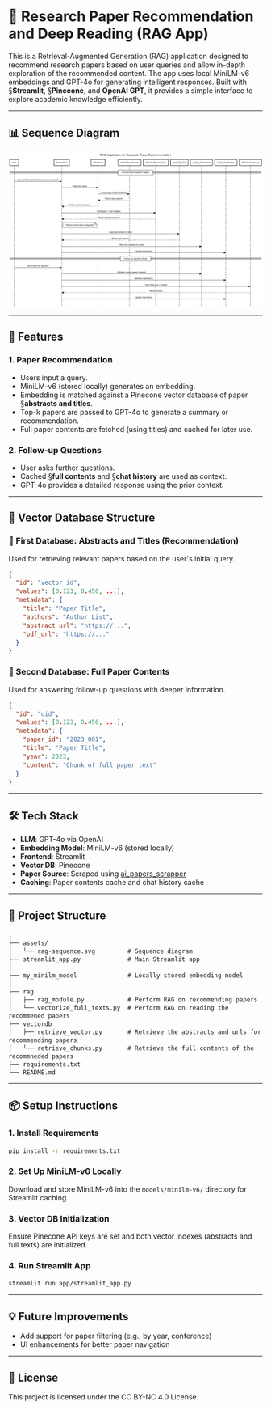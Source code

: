 # 🧠 Research Paper Recommendation and Deep Reading (RAG App)

This is a Retrieval-Augmented Generation (RAG) application designed to recommend research papers based on user queries and allow in-depth exploration of the recommended content. The app uses local MiniLM-v6 embeddings and GPT-4o for generating intelligent responses. Built with §**Streamlit**, §**Pinecone**, and **OpenAI GPT**, it provides a simple interface to explore academic knowledge efficiently.

---

## 📊 Sequence Diagram

![RAG Sequence Diagram](./assests/rag-sequence.png)

---

## 🚀 Features

### 1. Paper Recommendation

- Users input a query.
- MiniLM-v6 (stored locally) generates an embedding.
- Embedding is matched against a Pinecone vector database of paper §**abstracts and titles**.
- Top-k papers are passed to GPT-4o to generate a summary or recommendation.
- Full paper contents are fetched (using titles) and cached for later use.

### 2. Follow-up Questions

- User asks further questions.
- Cached §**full contents** and §**chat history** are used as context.
- GPT-4o provides a detailed response using the prior context.

---

## 🧱 Vector Database Structure

### 🔹 First Database: Abstracts and Titles (Recommendation)

Used for retrieving relevant papers based on the user's initial query.

```json
{
  "id": "vector_id",
  "values": [0.123, 0.456, ...],
  "metadata": {
    "title": "Paper Title",
    "authors": "Author List",
    "abstract_url": "https://...",
    "pdf_url": "https://..."
  }
}
```

### 🔹 Second Database: Full Paper Contents

Used for answering follow-up questions with deeper information.

```json
{
  "id": "uid",
  "values": [0.123, 0.456, ...],
  "metadata": {
    "paper_id": "2023_001",
    "title": "Paper Title",
    "year": 2023,
    "content": "Chunk of full paper text"
  }
}
```

---

## 🛠️ Tech Stack

- **LLM**: GPT-4o via OpenAI
- **Embedding Model**: MiniLM-v6 (stored locally)
- **Frontend**: Streamlit
- **Vector DB**: Pinecone
- **Paper Source**: Scraped using [ai_papers_scrapper](https://github.com/george-gca/ai_papers_scrapper)
- **Caching**: Paper contents cache and chat history cache

---

## 📂 Project Structure

```
.
├── assets/
│   └── rag-sequence.svg         # Sequence diagram
├── streamlit_app.py             # Main Streamlit app
│   
├── my_minilm_model              # Locally stored embedding model
│   
├── rag
│   ├── rag_module.py            # Perform RAG on recommending papers
│   └── vectorize_full_texts.py  # Perform RAG on reading the recommened papers
├── vectordb
│   ├── retrieve_vector.py       # Retrieve the abstracts and urls for recommending papers
│   └── retrieve_chunks.py       # Retrieve the full contents of the recommneded papers
├── requirements.txt
└── README.md
```

---

## 📦 Setup Instructions

### 1. Install Requirements

```bash
pip install -r requirements.txt
```

### 2. Set Up MiniLM-v6 Locally

Download and store MiniLM-v6 into the `models/minilm-v6/` directory for Streamlit caching.

### 3. Vector DB Initialization

Ensure Pinecone API keys are set and both vector indexes (abstracts and full texts) are initialized.

### 4. Run Streamlit App

```bash
streamlit run app/streamlit_app.py
```

---

## 💡 Future Improvements

- Add support for paper filtering (e.g., by year, conference)
- UI enhancements for better paper navigation

---

## 📄 License

This project is licensed under the CC BY-NC 4.0 License.
